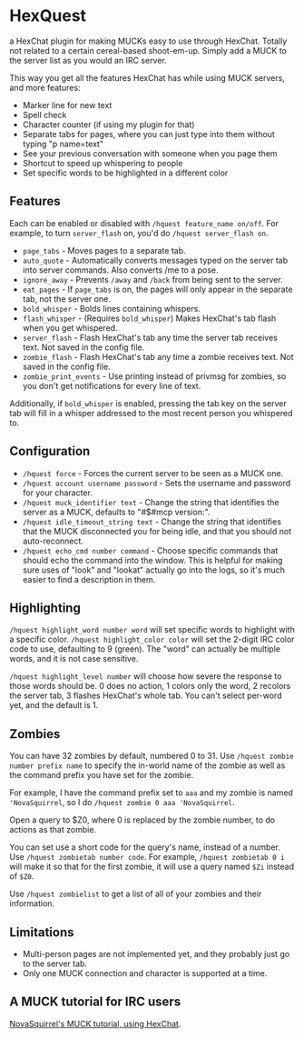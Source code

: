 # HexQuest
a HexChat plugin for making MUCKs easy to use through HexChat.
Totally not related to a certain cereal-based shoot-em-up.
Simply add a MUCK to the server list as you would an IRC server.

This way you get all the features HexChat has while using MUCK servers, and more features:

 * Marker line for new text
 * Spell check
 * Character counter (if using my plugin for that)
 * Separate tabs for pages, where you can just type into them without typing "p name=text"
 * See your previous conversation with someone when you page them
 * Shortcut to speed up whispering to people
 * Set specific words to be highlighted in a different color

## Features
Each can be enabled or disabled with `/hquest feature_name on/off`. For example, to turn `server_flash` on, you'd do `/hquest server_flash on`.

 * `page_tabs` - Moves pages to a separate tab.
 * `auto_quote` - Automatically converts messages typed on the server tab into server commands. Also converts /me to a pose.
 * `ignore_away` - Prevents `/away` and `/back` from being sent to the server.
 * `eat_pages` - If `page_tabs` is on, the pages will only appear in the separate tab, not the server one.
 * `bold_whisper` - Bolds lines containing whispers.
 * `flash_whisper` - (Requires `bold_whisper`) Makes HexChat's tab flash when you get whispered.
 * `server_flash` - Flash HexChat's tab any time the server tab receives text. Not saved in the config file.
 * `zombie_flash` - Flash HexChat's tab any time a zombie receives text. Not saved in the config file.
 * `zombie_print_events` - Use printing instead of privmsg for zombies, so you don't get notifications for every line of text.

Additionally, if `bold_whisper` is enabled, pressing the tab key on the server tab will fill in a whisper addressed to the most recent person you whispered to.

## Configuration

 * `/hquest force` - Forces the current server to be seen as a MUCK one.
 * `/hquest account username password` - Sets the username and password for your character.
 * `/hquest muck_identifier text` - Change the string that identifies the server as a MUCK, defaults to "#$#mcp version:".
 * `/hquest idle_timeout_string text` - Change the string that identifies that the MUCK disconnected you for being idle, and that you should not auto-reconnect.
 * `/hquest echo_cmd number command` - Choose specific commands that should echo the command into the window. This is helpful for making sure uses of "look" and "lookat" actually go into the logs, so it's much easier to find a description in them.

## Highlighting

`/hquest highlight_word number word` will set specific words to highlight with a specific color. `/hquest highlight_color color` will set the 2-digit IRC color code to use, defaulting to 9 (green). The "word" can actually be multiple words, and it is not case sensitive.

`/hquest highlight_level number` will choose how severe the response to those words should be. 0 does no action, 1 colors only the word, 2 recolors the server tab, 3 flashes HexChat's whole tab. You can't select per-word yet, and the default is 1.

## Zombies

You can have 32 zombies by default, numbered 0 to 31. Use `/hquest zombie number prefix name` to specify the in-world name of the zombie as well as the command prefix you have set for the zombie.

For example, I have the command prefix set to `aaa` and my zombie is named `'NovaSquirrel`, so I do `/hquest zombie 0 aaa 'NovaSquirrel`.

Open a query to $Z0, where 0 is replaced by the zombie number, to do actions as that zombie.

You can set use a short code for the query's name, instead of a number. Use `/hquest zombietab number code`. For example, `/hquest zombietab 0 i` will make it so that for the first zombie, it will use a query named `$Zi` instead of `$Z0`.

Use `/hquest zombielist` to get a list of all of your zombies and their information.

## Limitations

 * Multi-person pages are not implemented yet, and they probably just go to the server tab.
 * Only one MUCK connection and character is supported at a time.

## A MUCK tutorial for IRC users
[NovaSquirrel's MUCK tutorial, using HexChat](http://wiki.novasquirrel.com/MUCK%20tutorial).
